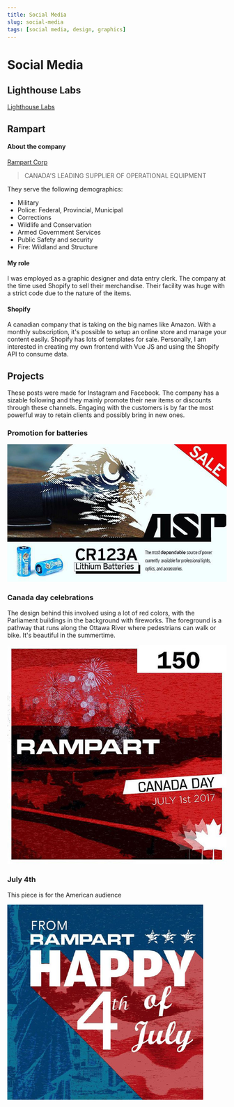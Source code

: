 ```yaml
---
title: Social Media
slug: social-media
tags: [social media, design, graphics]
---
```


# Social Media

## Lighthouse Labs

[Lighthouse Labs](https://www.lighthouselabs.com)

## Rampart

#### About the company

[Rampart Corp](https://rampartcorp.com/)

> CANADA'S LEADING SUPPLIER OF OPERATIONAL EQUIPMENT

They serve the following demographics:

- Military
- Police: Federal, Provincial, Municipal
- Corrections
- Wildlife and Conservation
- Armed Government Services
- Public Safety and security
- Fire: Wildland and Structure

#### My role

I was employed as a graphic designer and data entry clerk. The company at the time used Shopify to sell their merchandise. Their facility was huge with a strict code due
to the nature of the items.

#### Shopify

A canadian company that is taking on the big names like Amazon. With a monthly subscription, it's possible to setup an online store and manage your content easily. Shopify has lots of templates for sale. Personally, I am interested in creating my own frontend with Vue JS and using the Shopify API to consume data.

## Projects

These posts were made for Instagram and Facebook. The company has a sizable following and they mainly promote their new items or discounts through these channels. Engaging with the customers is by far the most powerful way to retain clients and possibly bring in new ones.

### Promotion for batteries

![Rampart social media](./img/social-media/asp.jpg)

### Canada day celebrations

The design behind this involved using a lot of red colors, with the Parliament buildings in the background with fireworks. The foreground is a pathway that runs along the Ottawa River where pedestrians can walk or bike. It's beautiful in the summertime.

![Rampart social media](./img/social-media/rampart.jpg)

### July 4th

This piece is for the American audience

![Rampart social media](./img/social-media/rampart-4july.png)
